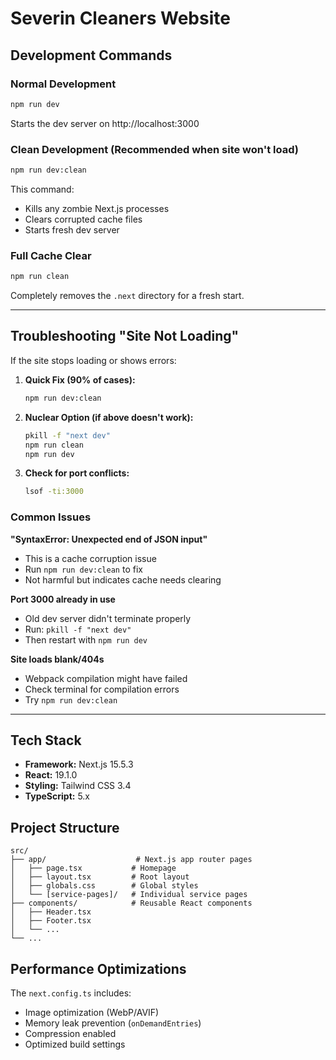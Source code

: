 # Severin Cleaners Website

## Development Commands

### Normal Development
```bash
npm run dev
```
Starts the dev server on http://localhost:3000

### Clean Development (Recommended when site won't load)
```bash
npm run dev:clean
```
This command:
- Kills any zombie Next.js processes
- Clears corrupted cache files
- Starts fresh dev server

### Full Cache Clear
```bash
npm run clean
```
Completely removes the `.next` directory for a fresh start.

---

## Troubleshooting "Site Not Loading"

If the site stops loading or shows errors:

1. **Quick Fix (90% of cases):**
   ```bash
   npm run dev:clean
   ```

2. **Nuclear Option (if above doesn't work):**
   ```bash
   pkill -f "next dev"
   npm run clean
   npm run dev
   ```

3. **Check for port conflicts:**
   ```bash
   lsof -ti:3000
   ```

### Common Issues

**"SyntaxError: Unexpected end of JSON input"**
- This is a cache corruption issue
- Run `npm run dev:clean` to fix
- Not harmful but indicates cache needs clearing

**Port 3000 already in use**
- Old dev server didn't terminate properly
- Run: `pkill -f "next dev"`
- Then restart with `npm run dev`

**Site loads blank/404s**
- Webpack compilation might have failed
- Check terminal for compilation errors
- Try `npm run dev:clean`

---

## Tech Stack

- **Framework:** Next.js 15.5.3
- **React:** 19.1.0
- **Styling:** Tailwind CSS 3.4
- **TypeScript:** 5.x

## Project Structure

```
src/
├── app/                    # Next.js app router pages
│   ├── page.tsx           # Homepage
│   ├── layout.tsx         # Root layout
│   ├── globals.css        # Global styles
│   └── [service-pages]/   # Individual service pages
├── components/            # Reusable React components
│   ├── Header.tsx
│   ├── Footer.tsx
│   └── ...
└── ...
```

## Performance Optimizations

The `next.config.ts` includes:
- Image optimization (WebP/AVIF)
- Memory leak prevention (`onDemandEntries`)
- Compression enabled
- Optimized build settings

